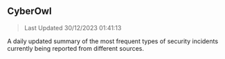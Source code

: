 ## CyberOwl 
> Last Updated 30/12/2023 01:41:13 


A daily updated summary of the most frequent types of security incidents currently being reported from different sources.

